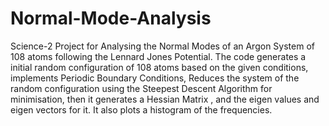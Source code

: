 # Normal-Mode-Analysis
Science-2 Project for Analysing the Normal Modes of an Argon System of 108 atoms following the Lennard Jones Potential. The code generates a initial random configuration of 108 atoms based on the given conditions, implements Periodic Boundary Conditions, Reduces the system of the random configuration using the Steepest Descent Algorithm for minimisation, then it generates a Hessian Matrix , and the eigen values and eigen vectors for it. It also plots a histogram of the frequencies. 
